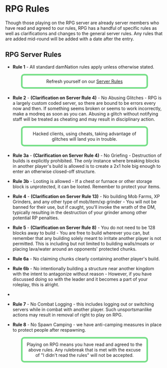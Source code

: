 ---
---

# RPG Rules

Though those playing on the RPG server are already server members who have read and agreed to our rules, RPG has a handful of specific rules as well as clarifications and changes to the general server rules. Any rules that are added mid-round will be added with a date after the entry.

## RPG Server Rules

- **Rule 1** - All standard damNation rules apply unless otherwise stated.
<p style="border: 5px solid #77df88; text-align:center;border-radius:10px;background-color:#ffffff; padding: 10px;margin: 0px 50px 20px 50px;">
      Refresh yourself on our <a href="{{site.baseurl}}/rules">Server Rules</a>
</p>

- **Rule 2** - **(Clarification on Server Rule 4)** - No Abusing Glitches - RPG is a largely custom coded server, so there are bound to be errors every now and then. If something seems broken or seems to work incorrectly, make a modreq as soon as you can. Abusing a glitch without notifying staff will be treated as cheating and may result in disciplinary action.

<p style="border: 5px solid #77df88; text-align:center;border-radius:10px;background-color:#ffffff; padding: 10px;margin: 0px 50px 20px 50px;">
      Hacked clients, using cheats, taking advantage of glitches will land you in trouble.
</p>

- **Rule 3a** - **(Clarification on Server Rule 4)** - No Griefing - Destruction of builds is explicitly prohibited. The *only* instance where breaking blocks in another player's build is allowed is to create a 2x1 hole big enough to enter an otherwise closed-off structure.
- **Rule 3b** - Looting is allowed - If a chest or furnace or other storage block is unprotected, it can be looted. Remember to protect your items.

- **Rule 4** - **(Clarification on Server Rule 13)** - No building Mob Farms, XP Grinders, and any other type of mob/item/xp grinder - You will not be banned for their use, but if caught, you'll invoke the wrath of the DM, typically resulting in the destruction of your grinder among other potential RP penalties.

- **Rule 5** - **(Clarification on Server Rule 8)** - You do not need to be 128 blocks away to build - You are free to build wherever you can, but remember that any building solely meant to irritate another player is not permitted. This is including but not limited to building walls/moats or placing lava/water around an opponents' protected chunks.

- **Rule 6a** - No claiming chunks clearly containing another player's build. 
- **Rule 6b** - No intentionally building a structure near another kingdom with the intent to antagonize without reason - However, if you have discussed doing so with the leader and it becomes a part of your roleplay, this is alright.
- 
- **Rule 7** - No Combat Logging - this includes logging out or switching servers while in combat with another player. Such unsportsmanlike actions may result in removal of right to play on RPG.

- **Rule 8** - No Spawn Camping - we have anti-camping measures in place to protect people after respawning.

<p style="border: 5px solid #77df88; text-align:center;border-radius:10px;background-color:#ffffff; padding: 10px;margin: 0px 50px 20px 50px;">
      Playing on RPG means you have read and agreed to the above rules. Any rulebreak that is met with the excuse of "I didn't read the rules" will not be accepted.
</p>
